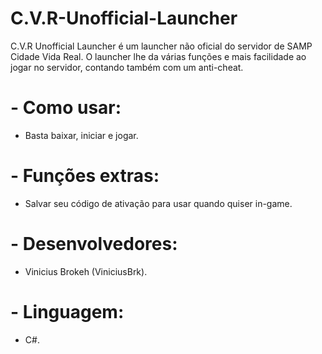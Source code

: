# C.V.R-Unofficial-Launcher
C.V.R Unofficial Launcher é um launcher não oficial do servidor de SAMP Cidade Vida Real.  O launcher lhe da várias funções e mais facilidade ao jogar no servidor, contando também com um anti-cheat.

# - Como usar:
  * Basta baixar, iniciar e jogar.

# - Funções extras:
  * Salvar seu código de ativação para usar quando quiser in-game.

# - Desenvolvedores:
  * Vinicius Brokeh (ViniciusBrk).

# - Linguagem:
  * C#.
